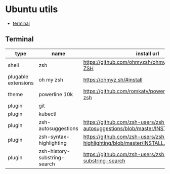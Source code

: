 # Ubuntu utils
- [terminal](./#terminal)

## Terminal
| type                | name                         | install url                                                                 |
| ------------------- | ---------------------------- | --------------------------------------------------------------------------- |
| shell               | zsh                          | https://github.com/ohmyzsh/ohmyzsh/wiki/Installing-ZSH                      |
| plugable extensions | oh my zsh                    | https://ohmyz.sh/#install                                                   |
| theme               | powerline 10k                | https://github.com/romkatv/powerlevel10k#oh-my-zsh                          |
| plugin              | git                          |                                                                             |
| plugin              | kubectl                      |                                                                             |
| plugin              | zsh-autosuggestions          | https://github.com/zsh-users/zsh-autosuggestions/blob/master/INSTALL.md     |
| plugin              | zsh-syntax-highlighting      | https://github.com/zsh-users/zsh-syntax-highlighting/blob/master/INSTALL.md |
| plugin              | zsh-history-substring-search | https://github.com/zsh-users/zsh-history-substring-search                   |
